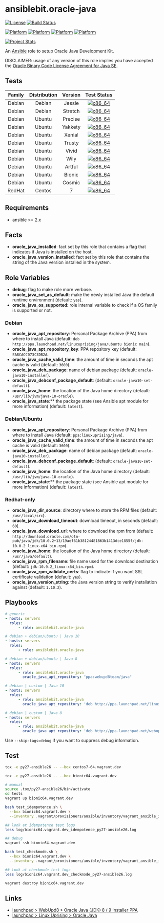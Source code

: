 # ansiblebit.oracle-java

[![License](https://img.shields.io/badge/license-New%20BSD-blue.svg?style=flat)](https://raw.githubusercontent.com/ansiblebit/oracle-java/master/LICENSE)
[![Build Status](https://travis-ci.org/ansiblebit/oracle-java.svg?branch=master)](https://travis-ci.org/ansiblebit/oracle-java)

[![Platform](http://img.shields.io/badge/platform-centos-932279.svg?style=flat)](CentOS)
[![Platform](http://img.shields.io/badge/platform-debian-a80030.svg?style=flat)](Debian)
[![Platform](http://img.shields.io/badge/platform-redhat-cc0000.svg?style=flat)](RedHat)
[![Platform](http://img.shields.io/badge/platform-ubuntu-dd4814.svg?style=flat)](Ubuntu)

[![Project Stats](https://www.openhub.net/p/ansiblebit-oracle-java/widgets/project_thin_badge.gif)](https://www.openhub.net/p/ansiblebit-oracle-java/)

An [Ansible](http://www.ansible.com) role to setup Oracle Java Development Kit. 

DISCLAIMER: usage of any version of this role implies you have accepted the
[Oracle Binary Code License Agreement for Java SE](http://www.oracle.com/technetwork/java/javase/terms/license/index.html).

## Tests

| Family | Distribution | Version | Test Status |
|:-:|:-:|:-:|:-:|
| Debian | Debian  | Jessie    | [![x86_64](http://img.shields.io/badge/x86_64-passed-006400.svg?style=flat)](x) |
| Debian | Debian  | Stretch   | [![x86_64](http://img.shields.io/badge/x86_64-passed-006400.svg?style=flat)](x) |
| Debian | Ubuntu  | Precise   | [![x86_64](http://img.shields.io/badge/x86_64-passed-006400.svg?style=flat)](x) |
| Debian | Ubuntu  | Yakkety   | [![x86_64](http://img.shields.io/badge/x86_64-passed-006400.svg?style=flat)](x) |
| Debian | Ubuntu  | Xenial    | [![x86_64](http://img.shields.io/badge/x86_64-passed-006400.svg?style=flat)](x) |
| Debian | Ubuntu  | Trusty    | [![x86_64](http://img.shields.io/badge/x86_64-passed-006400.svg?style=flat)](x) |
| Debian | Ubuntu  | Vivid     | [![x86_64](http://img.shields.io/badge/x86_64-passed-006400.svg?style=flat)](x) |
| Debian | Ubuntu  | Wily      | [![x86_64](http://img.shields.io/badge/x86_64-passed-006400.svg?style=flat)](x) |
| Debian | Ubuntu  | Artful    | [![x86_64](http://img.shields.io/badge/x86_64-passed-006400.svg?style=flat)](x) |
| Debian | Ubuntu  | Bionic    | [![x86_64](http://img.shields.io/badge/x86_64-passed-006400.svg?style=flat)](x) |
| Debian | Ubuntu  | Cosmic    | [![x86_64](http://img.shields.io/badge/x86_64-passed-006400.svg?style=flat)](x) |
| RedHat | Centos  | 7         | [![x86_64](http://img.shields.io/badge/x86_64-passed-006400.svg?style=flat)](x) |

## Requirements

- ansible >= 2.x

## Facts

- **oracle_java_installed**: fact set by this role that contains a flag that indicates if Java is installed on the host.
- **oracle_java_version_installed**: fact set by this role that contains the string of the Java version installed in the system.

## Role Variables

- **debug**: flag to make role more verbose.
- **oracle_java_set_as_default**: make the newly installed Java the default runtime environment (default: `yes`).
- **oracle_java_os_supported**: role internal variable to check if a OS family is supported or not.

### Debian

- **oracle_java_apt_repository**: Personal Package Archive (PPA) from where to install Java (default: `deb http://ppa.launchpad.net/linuxuprising/java/ubuntu bionic main`).
- **oracle_java_apt_repository_key**: PPA repository key (default: `EA8CACC073C3DB2A`.
- **oracle_java_cache_valid_time**: the amount of time in seconds the apt cache is valid (default: `3600`).
- **oracle_java_deb_package**: name of debian package (default: `oracle-java10-installer`).
- **oracle_java_debconf_package_default**: (default: `oracle-java10-set-default`).
- **oracle_java_home**: the location of the Java home directory (default: `/usr/lib/jvm/java-10-oracle`).
- **oracle_java_state**:** the package state (see Ansible apt module for more information) (default: `latest`).

### Debian/Ubuntu

- **oracle_java_apt_repository**: Personal Package Archive (PPA) from where to install Java (default: `ppa:linuxuprising/java`).
- **oracle_java_cache_valid_time**: the amount of time in seconds the apt cache is valid (default: `3600`).
- **oracle_java_deb_package**: name of debian package (default: `oracle-java10-installer`).
- **oracle_java_debconf_package_default**: (default: `oracle-java10-set-default`).
- **oracle_java_home**: the location of the Java home directory (default: `/usr/lib/jvm/java-10-oracle`).
- **oracle_java_state**:** the package state (see Ansible apt module for more information) (default: `latest`).

### Redhat-only

- **oracle_java_dir_source**: directory where to store the RPM files (default: `/usr/local/src`).
- **oracle_java_download_timeout**: download timeout, in seconds (default: `60`).
- **oracle_java_download_url**: where to download the rpm from (default: `http://download.oracle.com/otn-pub/java/jdk/10.0.2+13/19aef61b38124481863b1413dce1855f/jdk-10.0.2_linux-x64_bin.rpm`).
- **oracle_java_home**: the location of the Java home directory (default: `/usr/java/default`).
- **oracle_java_rpm_filename**: file name used for the download destination (default: `jdk-10.0.2_linux-x64_bin.rpm`).
- **oracle_java_rpm_validate_certs**: flag to indicate if you want SSL certificate validation (default: `yes`).
- **oracle_java_version_string**: the Java version string to verify installation against (default: `1.10.2`).

## Playbooks

```yaml
# generic
- hosts: servers
  roles:
      - role: ansiblebit.oracle-java

# debian + debian/ubuntu | Java 10
- hosts: servers
  roles:
      - role: ansiblebit.oracle-java

# debian + debian/ubuntu | Java 8
- hosts: servers
  roles:
      - role: ansiblebit.oracle-java
        oracle_java_apt_repository: "ppa:webupd8team/java"

# debian | custom | Java 10
- hosts: servers
  roles:
      - role: ansiblebit.oracle-java
        oracle_java_apt_repository: 'deb http://ppa.launchpad.net/linuxuprising/java/ubuntu bionic main'

# debian | custom | Java 8
- hosts: servers
  roles:
      - role: ansiblebit.oracle-java
        oracle_java_apt_repository: 'deb http://ppa.launchpad.net/webupd8team/java/ubuntu bionic main'
```

Use `--skip-tags=debug` if you want to suppress debug information.

## Test

```bash
tox -e py27-ansible26 -- --box centos7-64.vagrant.dev

tox -e py27-ansible26 -- --box bionic64.vagrant.dev

# manual
source .tox/py27-ansible26/bin/activate
cd tests
vagrant up bionic64.vagrant.dev

bash test_idempotence.sh \
  --box bionic64.vagrant.dev \
  --inventory .vagrant/provisioners/ansible/inventory/vagrant_ansible_inventory

## look at idempotence test logs
less log/bionic64.vagrant.dev_idempotence_py27-ansible26.log

## debug
vagrant ssh bionic64.vagrant.dev

bash test_checkmode.sh \
  --box bionic64.vagrant.dev \
  --inventory .vagrant/provisioners/ansible/inventory/vagrant_ansible_inventory

## look at checkmode test logs
less log/bionic64.vagrant.dev_checkmode_py27-ansible26.log

vagrant destroy bionic64.vagrant.dev
```

## Links

- [launchpad > WebUpd8 > Oracle Java (JDK) 8 / 9 Installer PPA](https://launchpad.net/~webupd8team/+archive/ubuntu/java)
- [launchpad > Linux Uprising > Oracle Java](https://launchpad.net/~linuxuprising/+archive/ubuntu/java)
